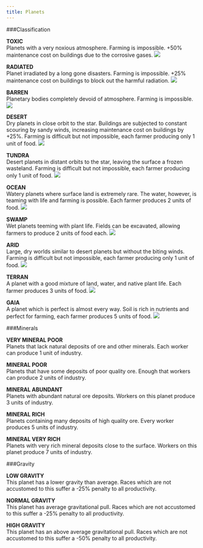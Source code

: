 ```yaml
---
title: Planets
---
```


###Classification

**TOXIC**  
Planets with a very noxious atmosphere. Farming is impossible. +50% maintenance cost on buildings due to the corrosive gases.
![](/shared/planets/arid_toxic.png)

**RADIATED**  
Planet irradiated by a long gone disasters. Farming is impossible. +25% maintenance cost on buildings to block out the harmful radiation.
![](/shared/planets/arid_radiated.png)

**BARREN**  
Planetary bodies completely devoid of atmosphere. Farming is impossible.
![](/shared/planets/arid_barren.png)

**DESERT**  
Dry planets in close orbit to the star. Buildings are subjected to constant scouring by sandy winds, increasing maintenance cost on buildings by +25%. Farming is difficult but not impossible, each farmer producing only 1 unit of food.
![](/shared/planets/arid_desert.png)

**TUNDRA**  
Desert planets in distant orbits to the star, leaving the surface a frozen wasteland. Farming is difficult but not impossible, each farmer producing only 1 unit of food.
![](/shared/planets/arid_tundra.png)

**OCEAN**  
Watery planets where surface land is extremely rare. The water, however, is teaming with life and farming is possible. Each farmer produces 2 units of food.
![](/shared/planets/arid_ocean.png)

**SWAMP**  
Wet planets teeming with plant life. Fields can be excavated, allowing farmers to produce 2 units of food each.
![](/shared/planets/arid_swamp.png)

**ARID**  
Large, dry worlds similar to desert planets but without the biting winds. Farming is difficult but not impossible, each farmer producing only 1 unit of food.
![](/shared/planets/arid_arid.png)

**TERRAN**  
A planet with a good mixture of land, water, and native plant life. Each farmer produces 3 units of food.
![](/shared/planets/arid_terran.png)

**GAIA**  
A planet which is perfect is almost every way. Soil is rich in nutrients and perfect for farming, each farmer produces 5 units of food.
![](/shared/planets/arid_gaia.png)

###Minerals

**VERY MINERAL POOR**  
Planets that lack natural deposits of ore and other minerals. Each worker can produce 1 unit of industry.

**MINERAL POOR**  
Planets that have some deposits of poor quality ore. Enough that workers can produce 2 units of industry.

**MINERAL ABUNDANT**  
Planets with abundant natural ore deposits. Workers on this planet produce 3 units of industry.

**MINERAL RICH**  
Planets containing many deposits of high quality ore. Every worker produces 5 units of industry.

**MINERAL VERY RICH**  
Planets with very rich mineral deposits close to the surface. Workers on this planet produce 7 units of industry.

###Gravity

**LOW GRAVITY**  
This planet has a lower gravity than average. Races which are not accustomed to this suffer a -25% penalty to all productivity.

**NORMAL GRAVITY**  
This planet has average gravitational pull. Races which are not accustomed to this suffer a -25% penalty to all productivity.

**HIGH GRAVITY**  
This planet has an above average gravitational pull. Races which are not accustomed to this suffer a -50% penalty to all productivity.